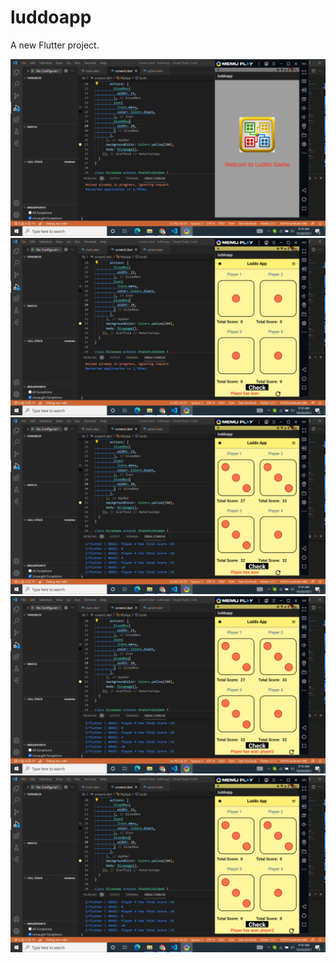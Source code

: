 # luddoapp

A new Flutter project.

<img src="images/Screenshot/s1.png">
<img src="images/Screenshot/s2.png">
<img src="images/Screenshot/s3.png">
<img src="images/Screenshot/s4.png">
<img src="images/Screenshot/s5.png">

